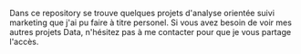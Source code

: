 Dans ce repository se trouve quelques projets d'analyse orientée suivi marketing que j'ai pu faire à titre personel. 
Si vous avez besoin de voir mes autres projets Data, n'hésitez pas à me contacter pour que je vous partage l'accès.
